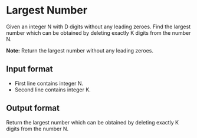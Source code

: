 # Largest Number

Given an integer N with D digits without any leading zeroes. Find the largest number which can be obtained by deleting exactly K digits from the number N.

**Note:** Return the largest number without any leading zeroes.

## Input format

- First line contains integer N.
- Second line contains integer K.

## Output format

Return the largest number which can be obtained by deleting exactly K digits from the number N.
